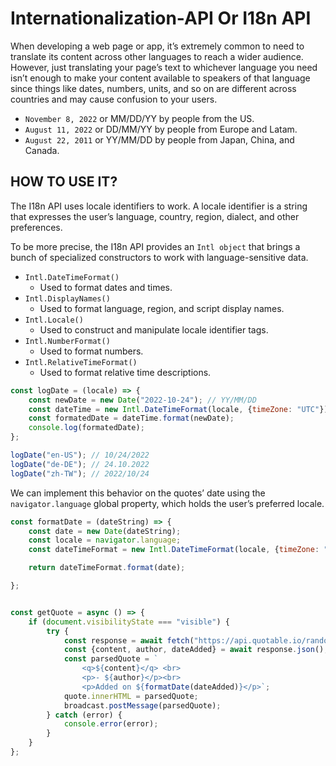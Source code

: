 Internationalization-API Or I18n API
====================================

When developing a web page or app, it’s extremely common to need to translate its content across other languages to reach a wider audience. However, just translating your page’s text to whichever language you need isn’t enough to make your content available to speakers of that language since things like dates, numbers, units, and so on are different across countries and may cause confusion to your users.

- `November 8, 2022` or MM/DD/YY by people from the US.
- `August 11, 2022` or DD/MM/YY by people from Europe and Latam.
- `August 22, 2011` or YY/MM/DD by people from Japan, China, and Canada.

## HOW TO USE IT? 

The I18n API uses locale identifiers to work. A locale identifier is a string that expresses the user’s language, country, region, dialect, and other preferences.

To be more precise, the I18n API provides an `Intl object` that brings a bunch of specialized constructors to work with language-sensitive data.

- `Intl.DateTimeFormat()`
	+ Used to format dates and times.
- `Intl.DisplayNames()`
	+ Used to format language, region, and script display names.
- `Intl.Locale()`
	+ Used to construct and manipulate locale identifier tags.
- `Intl.NumberFormat()`
	+ Used to format numbers.
- `Intl.RelativeTimeFormat()`
	+ Used to format relative time descriptions.

```js
const logDate = (locale) => {
    const newDate = new Date("2022-10-24"); // YY/MM/DD
    const dateTime = new Intl.DateTimeFormat(locale, {timeZone: "UTC"});
    const formatedDate = dateTime.format(newDate);
    console.log(formatedDate);
};

logDate("en-US"); // 10/24/2022
logDate("de-DE"); // 24.10.2022
logDate("zh-TW"); // 2022/10/24
```

We can implement this behavior on the quotes’ date using the `navigator.language` global property, which holds the user’s preferred locale. 

```js
const formatDate = (dateString) => {
    const date = new Date(dateString);
    const locale = navigator.language;
    const dateTimeFormat = new Intl.DateTimeFormat(locale, {timeZone: "UTC"});

    return dateTimeFormat.format(date);

};


const getQuote = async () => {
    if (document.visibilityState === "visible") {
        try {
            const response = await fetch("https://api.quotable.io/random");
            const {content, author, dateAdded} = await response.json();
            const parsedQuote = `
	            <q>${content}</q> <br> 
	            <p>- ${author}</p><br> 
	            <p>Added on ${formatDate(dateAdded)}</p>`;
            quote.innerHTML = parsedQuote;
            broadcast.postMessage(parsedQuote);
        } catch (error) {
            console.error(error);
        }
    }
};
```